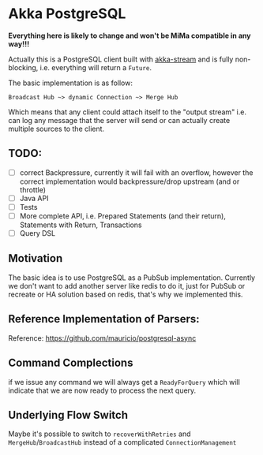 Akka PostgreSQL
===============

**Everything here is likely to change and won't be MiMa compatible in any way!!!**


Actually this is a PostgreSQL client built with [akka-stream](http://doc.akka.io/docs/akka/2.4/scala/stream/index.html) and is fully non-blocking, i.e. everything will return a `Future`.
  
The basic implementation is as follow:

    Broadcast Hub ~> dynamic Connection ~> Merge Hub
    
Which means that any client could attach itself to the "output stream" i.e. can log any message that the server will send or can actually create multiple sources to the client.

## TODO:

- [ ] correct Backpressure, currently it will fail with an overflow, however the correct implementation would backpressure/drop upstream (and or throttle)
- [ ] Java API
- [ ] Tests
- [ ] More complete API, i.e. Prepared Statements (and their return), Statements with Return, Transactions
- [ ] Query DSL

## Motivation

The basic idea is to use PostgreSQL as a PubSub implementation. Currently we don't want to add another server like redis to do it, just for PubSub or recreate or HA solution based on redis,
that's why we implemented this.

## Reference Implementation of Parsers:

Reference: https://github.com/mauricio/postgresql-async

## Command Complections

if we issue any command we will always get a `ReadyForQuery` which will indicate that we are now ready to process the next query.

## Underlying Flow Switch

Maybe it's possible to switch to `recoverWithRetries` and `MergeHub`/`BroadcastHub` instead of a complicated `ConnectionManagement`